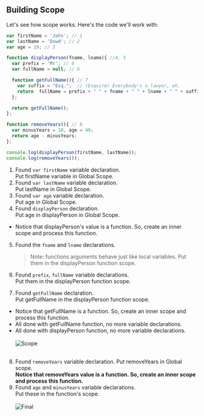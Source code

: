 ## Building Scope

Let's see how scope works. Here's the code we'll work with:

```javascript
var firstName = 'John'; // 1
var lastName = 'Dowd'; // 2
var age = 19; // 3

function displayPerson(fname, lname){ //4, 5
  var prefix = 'Mr'; // 6
  var fullName = null; // 6

  function getFullName(){ // 7
    var suffix = "Esq.";  // (Esquire) Everybody's a lawyer, eh.
    return  fullName = prefix + " " + fname + " " + lname + " " + suffix;
  };

  return getFullName();
};

function removeYears(){ // 8
  var minusYears = 10, age = 49;
  return age - minusYears;
};

console.log(displayPerson(firstName, lastName));
console.log(removeYears());

```

1. Found `var firstName` variable declaration.  
Put firstName variable in Global Scope.  
2. Found `var lastName` variable declaration.  
Put lastName in Global Scope.  
3. Found `var age` variable declaration.  
Put age in Global Scope.  
4. Found `displayPerson` declaration.  
Put age in displayPerson in Global Scope.

  - Notice that displayPerson's value is a function. So, create an inner scope and process this function.

5. Found the `fname` and `lname` declarations.

   > Note: functions arguments behave just like local variables.  Put them in the displayPerson function scope.  

6. Found `prefix`, `fullName` variable declarations.  
Put them in the displayPerson function scope.  
7. Found `getFullName` declaration.  
Put getFullName in the displayPerson function scope.

 - Notice that getFullName is a function. So, create an inner scope and  process this function.
 - All done with getFullName function, no more variable declarations.
 - All done with displayPerson function, no more variable declarations.<br><br>
![Scope](https://i.imgur.com/Ex9a0qB.png)<br><br>
8. Found `removeYears` variable declaration.
Put removeYears in Global scope.  
**Notice that removeYears value is a function. So, create an inner scope and process this function.**
9. Found `age` and `minusYears` variable declarations.  
Put these in the function's scope.<br><br>
![Final](https://i.imgur.com/cA6kaw5.png)
